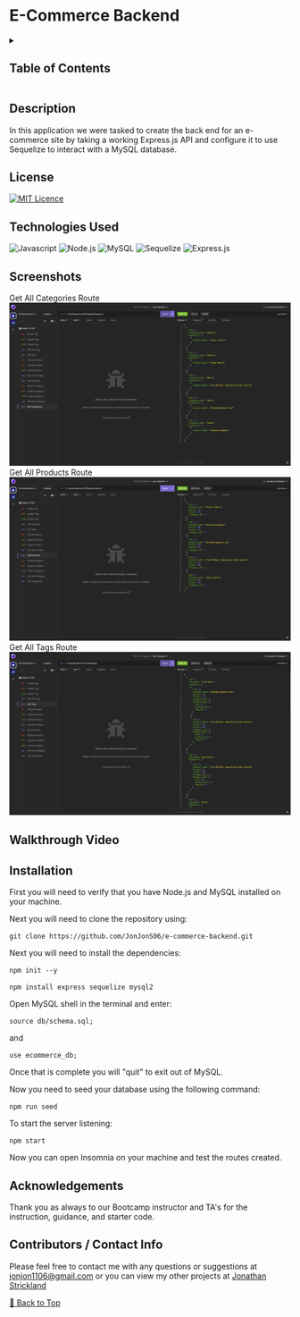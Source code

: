 # E-Commerce Backend

<details>
    <summary><h2>Table of Contents</h2></summary>

- [E-Commerce Backend](#e-commerce-backend)
  - [Description](#description)
  - [License](#license)
  - [Technologies Used](#technologies-used)
  - [Screenshots](#screenshots)
  - [Walkthrough Video](#walkthrough-video)
  - [Installation](#installation)
  - [Acknowledgements](#acknowledgements)
  - [Contributors / Contact Info](#contributors--contact-info)

</details>

## Description

In this application we were tasked to create the back end for an e-commerce site by taking a working Express.js API and configure it to use Sequelize to interact with a MySQL database.

## License

[![MIT Licence](https://img.shields.io/badge/License-MIT-yellow.svg)](https://opensource.org/licenses/MIT)

## Technologies Used

![Javascript](https://img.shields.io/badge/JavaScript-F7DF1E?style=for-the-badge&logo=javascript&logoColor=black) ![Node.js](https://img.shields.io/badge/Node.js-43853D?style=for-the-badge&logo=node.js&logoColor=white) ![MySQL](https://img.shields.io/badge/MySQL-005C84?style=for-the-badge&logo=mysql&logoColor=white) ![Sequelize](https://img.shields.io/badge/sequelize-323330?style=for-the-badge&logo=sequelize&logoColor=blue) ![Express.js](https://img.shields.io/badge/express.js-%23404d59.svg?style=for-the-badge&logo=express&logoColor=%2361DAFB)

## Screenshots

Get All Categories Route ![image](Develop/Assets/get-categories-screenshot.png) Get All Products Route![image](Develop/Assets/get-products-screenshot.png) Get All Tags Route ![image](Develop/Assets/get-tags-screenshot.png)

## Walkthrough Video

## Installation

First you will need to verify that you have Node.js and MySQL installed on your machine.

Next you will need to clone the repository using:

```terminal
git clone https://github.com/JonJonS06/e-commerce-backend.git
```

Next you will need to install the dependencies:

```terminal
npm init --y
```

```terminal
npm install express sequelize mysql2
```

Open MySQL shell in the terminal and enter:

```terminal
source db/schema.sql;
```

and

```terminal
use ecommerce_db;
```

Once that is complete you will "quit" to exit out of MySQL.

Now you need to seed your database using the following command:

```terminal
npm run seed
```

To start the server listening:

```terminal
npm start
```

Now you can open Insomnia on your machine and test the routes created.

## Acknowledgements

Thank you as always to our Bootcamp instructor and TA's for the instruction, guidance, and starter code.

## Contributors / Contact Info

Please feel free to contact me with any questions or suggestions at [jonjon1106@gmail.com](mailto:jonjon1106@gmail.com) or you can view my other projects at [Jonathan Strickland](https://github.com/jonjons06)

[🔼 Back to Top](#e-commerce-backend)
